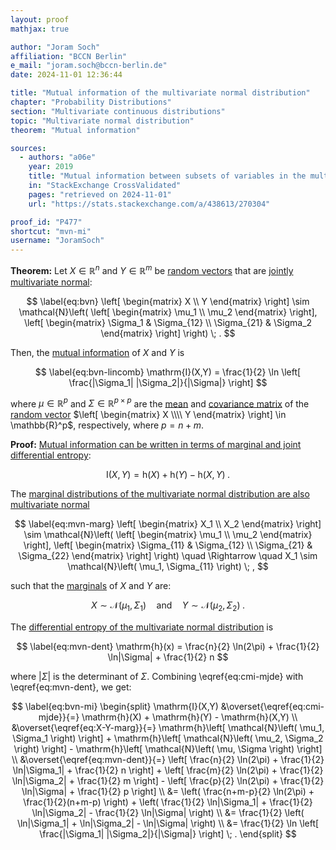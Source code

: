 ```yaml
---
layout: proof
mathjax: true

author: "Joram Soch"
affiliation: "BCCN Berlin"
e_mail: "joram.soch@bccn-berlin.de"
date: 2024-11-01 12:36:44

title: "Mutual information of the multivariate normal distribution"
chapter: "Probability Distributions"
section: "Multivariate continuous distributions"
topic: "Multivariate normal distribution"
theorem: "Mutual information"

sources:
  - authors: "a06e"
    year: 2019
    title: "Mutual information between subsets of variables in the multivariate normal distribution"
    in: "StackExchange CrossValidated"
    pages: "retrieved on 2024-11-01"
    url: "https://stats.stackexchange.com/a/438613/270304"

proof_id: "P477"
shortcut: "mvn-mi"
username: "JoramSoch"
---
```



**Theorem:** Let $X \in \mathbb{R}^n$ and $Y \in \mathbb{R}^m$ be [random vectors](/D/rvec) that are [jointly multivariate normal](/D/mvn):

$$ \label{eq:bvn}
\left[ \begin{matrix} X \\ Y \end{matrix} \right] \sim
\mathcal{N}\left( \left[ \begin{matrix} \mu_1 \\ \mu_2 \end{matrix} \right], \left[ \begin{matrix} \Sigma_1 & \Sigma_{12} \\ \Sigma_{21} & \Sigma_2 \end{matrix} \right] \right) \; .
$$

Then, the [mutual information](/D/mi) of $X$ and $Y$ is

$$ \label{eq:bvn-lincomb}
\mathrm{I}(X,Y) = \frac{1}{2} \ln \left[ \frac{|\Sigma_1| |\Sigma_2|}{|\Sigma|} \right]
$$

where $\mu \in \mathbb{R}^p$ and $\Sigma \in \mathbb{R}^{p \times p}$ are the [mean](/D/mean) and [covariance matrix](/D/covmat) of the [random vector](/D/rvec) $\left[ \begin{matrix} X \\\\ Y \end{matrix} \right] \in \mathbb{R}^p$, respectively, where $p = n + m$.


**Proof:** [Mutual information can be written in terms of marginal and joint differential entropy](/P/cmi-mjde):

$$ \label{eq:cmi-mjde}
\mathrm{I}(X,Y) = \mathrm{h}(X) + \mathrm{h}(Y) - \mathrm{h}(X,Y) \; .
$$

The [marginal distributions of the multivariate normal distribution are also multivariate normal](/P/mvn-marg)

$$ \label{eq:mvn-marg}
\left[ \begin{matrix} X_1 \\ X_2 \end{matrix} \right] \sim
\mathcal{N}\left( \left[ \begin{matrix} \mu_1 \\ \mu_2 \end{matrix} \right], \left[ \begin{matrix} \Sigma_{11} & \Sigma_{12} \\ \Sigma_{21} & \Sigma_{22} \end{matrix} \right] \right)
\quad \Rightarrow \quad
X_1 \sim \mathcal{N}\left( \mu_1, \Sigma_{11} \right) \; ,
$$

such that the [marginals](/D/marg) of $X$ and $Y$ are:

$$ \label{eq:X-Y-marg}
X \sim \mathcal{N}\left( \mu_1, \Sigma_1 \right)
\quad \text{and} \quad
Y \sim \mathcal{N}\left( \mu_2, \Sigma_2 \right) \; .
$$

The [differential entropy of the multivariate normal distribution](/P/mvn-dent) is

$$ \label{eq:mvn-dent}
\mathrm{h}(x) = \frac{n}{2} \ln(2\pi) + \frac{1}{2} \ln|\Sigma| + \frac{1}{2} n
$$

where $\lvert \Sigma \rvert$ is the determinant of $\Sigma$. Combining \eqref{eq:cmi-mjde} with \eqref{eq:mvn-dent}, we get:

$$ \label{eq:bvn-mi}
\begin{split}
\mathrm{I}(X,Y)
&\overset{\eqref{eq:cmi-mjde}}{=} \mathrm{h}(X) + \mathrm{h}(Y) - \mathrm{h}(X,Y) \\
&\overset{\eqref{eq:X-Y-marg}}{=} \mathrm{h}\left[ \mathcal{N}\left( \mu_1, \Sigma_1 \right) \right] + \mathrm{h}\left[ \mathcal{N}\left( \mu_2, \Sigma_2 \right) \right] - \mathrm{h}\left[ \mathcal{N}\left( \mu, \Sigma \right) \right] \\
&\overset{\eqref{eq:mvn-dent}}{=} \left[ \frac{n}{2} \ln(2\pi) + \frac{1}{2} \ln|\Sigma_1| + \frac{1}{2} n \right] + \left[ \frac{m}{2} \ln(2\pi) + \frac{1}{2} \ln|\Sigma_2| + \frac{1}{2} m \right] - \left[ \frac{p}{2} \ln(2\pi) + \frac{1}{2} \ln|\Sigma| + \frac{1}{2} p \right] \\
&= \left( \frac{n+m-p}{2} \ln(2\pi) + \frac{1}{2}(n+m-p) \right) + \left( \frac{1}{2} \ln|\Sigma_1| + \frac{1}{2} \ln|\Sigma_2| - \frac{1}{2} \ln|\Sigma| \right) \\
&= \frac{1}{2} \left( \ln|\Sigma_1| + \ln|\Sigma_2| - \ln|\Sigma| \right) \\
&= \frac{1}{2} \ln \left[ \frac{|\Sigma_1| |\Sigma_2|}{|\Sigma|} \right] \; .
\end{split}
$$